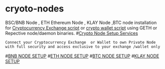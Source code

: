 # cryoto-nodes

BSC/BNB Node , ETH Ethereum Node , KLAY Node ,BTC node installation for [Cryptocurrency Exchange script](https://codono.com) or [crypto wallet script](https://codono.com) using GETH or Repective node/daemon binaries.
#[Crypto Node Setup Services](https://codono.com)
```
Connect your Cryptocurrency Exchange  or Wallet to own Private Node with full security and access exclusive to your exchange /wallet only
```
#[BNB NODE SETUP](bnb.md)
#[ETH NODE SETUP](eth.md)
#[BTC NODE SETUP](btc.md)
#[KLAY NODE SETUP](klay.md)
